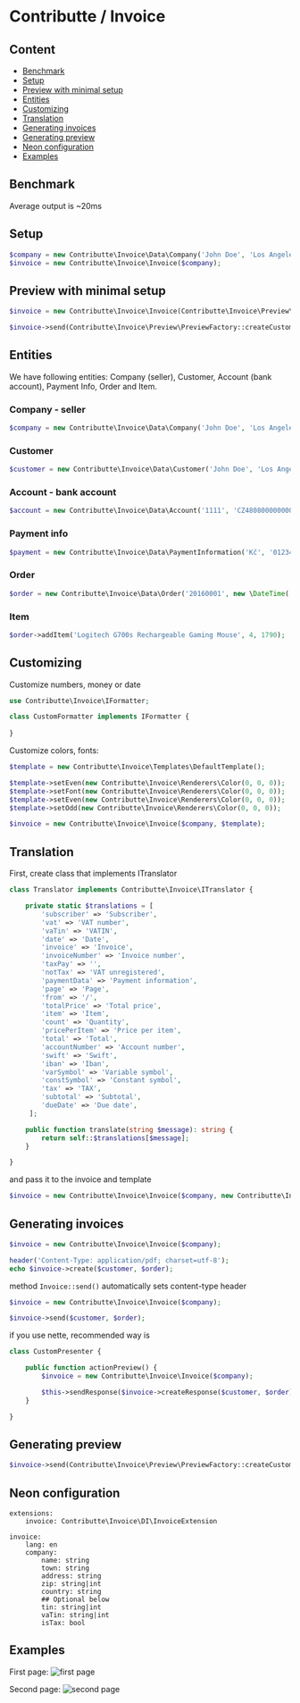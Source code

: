 # Contributte / Invoice

## Content

- [Benchmark](#benchmark)
- [Setup](#setup)
- [Preview with minimal setup](#preview-with-minimal-setup)
- [Entities](#entities)
- [Customizing](#customizing)
- [Translation](#translation)
- [Generating invoices](#generating-invoices)
- [Generating preview](#generating-preview)
- [Neon configuration](#neon-configuration)
- [Examples](#examples)

## Benchmark

Average output is ~20ms

## Setup

```php 
$company = new Contributte\Invoice\Data\Company('John Doe', 'Los Angeles', 'Cavetown', '720 55', 'USA', '0123456789', 'CZ0123456789');
$invoice = new Contributte\Invoice\Invoice($company);
```

## Preview with minimal setup

```php
$invoice = new Contributte\Invoice\Invoice(Contributte\Invoice\Preview\PreviewFactory::createCompany());

$invoice->send(Contributte\Invoice\Preview\PreviewFactory::createCustomer(), Contributte\Invoice\Preview\PreviewFactory::createOrder());
```

## Entities

We have following entities: Company (seller), Customer, Account (bank account), Payment Info, Order and Item.

### Company - seller

```php
$company = new Contributte\Invoice\Data\Company('John Doe', 'Los Angeles', 'Cavetown', '720 55', 'USA', '0123456789', 'CZ0123456789');
```

### Customer

```php
$customer = new Contributte\Invoice\Data\Customer('John Doe', 'Los Angeles', 'Cavetown', '720 55', 'USA');
```

### Account - bank account

```php
$account = new Contributte\Invoice\Data\Account('1111', 'CZ4808000000002353462015', 'GIGACZPX');
```

### Payment info

```php
$payment = new Contributte\Invoice\Data\PaymentInformation('Kč', '0123456789', '1234', 0.21);
```

### Order

```php
$order = new Contributte\Invoice\Data\Order('20160001', new \DateTime('+ 14 days'), $account, $payment);
```

### Item

```php
$order->addItem('Logitech G700s Rechargeable Gaming Mouse', 4, 1790);
```

## Customizing

Customize numbers, money or date

```php
use Contributte\Invoice\IFormatter;

class CustomFormatter implements IFormatter {
	
}
```

Customize colors, fonts:

```php
$template = new Contributte\Invoice\Templates\DefaultTemplate();

$template->setEven(new Contributte\Invoice\Renderers\Color(0, 0, 0));
$template->setFont(new Contributte\Invoice\Renderers\Color(0, 0, 0));
$template->setEven(new Contributte\Invoice\Renderers\Color(0, 0, 0));
$template->setOdd(new Contributte\Invoice\Renderers\Color(0, 0, 0));

$invoice = new Contributte\Invoice\Invoice($company, $template);
```

## Translation

First, create class that implements ITranslator

```php
class Translator implements Contributte\Invoice\ITranslator {

	private static $translations = [
		'subscriber' => 'Subscriber',
		'vat' => 'VAT number',
		'vaTin' => 'VATIN',
		'date' => 'Date',
		'invoice' => 'Invoice',
		'invoiceNumber' => 'Invoice number',
		'taxPay' => '',
		'notTax' => 'VAT unregistered',
		'paymentData' => 'Payment information',
		'page' => 'Page',
		'from' => '/',
		'totalPrice' => 'Total price',
		'item' => 'Item',
		'count' => 'Quantity',
		'pricePerItem' => 'Price per item',
		'total' => 'Total',
		'accountNumber' => 'Account number',
		'swift' => 'Swift',
		'iban' => 'Iban',
		'varSymbol' => 'Variable symbol',
		'constSymbol' => 'Constant symbol',
		'tax' => 'TAX',
		'subtotal' => 'Subtotal',
		'dueDate' => 'Due date',
	 ];

	public function translate(string $message): string {
		return self::$translations[$message];
	}

}
```

and pass it to the invoice and template

```php
$invoice = new Contributte\Invoice\Invoice($company, new Contributte\Invoice\Templates\DefaultTemplate(new Translator()));
```

## Generating invoices

```php
$invoice = new Contributte\Invoice\Invoice($company);

header('Content-Type: application/pdf; charset=utf-8');
echo $invoice->create($customer, $order);
```

method `Invoice::send()` automatically sets content-type header

```php
$invoice = new Contributte\Invoice\Invoice($company);

$invoice->send($customer, $order);
```

if you use nette, recommended way is

```php
class CustomPresenter {

	public function actionPreview() {
		$invoice = new Contributte\Invoice\Invoice($company);

		$this->sendResponse($invoice->createResponse($customer, $order));
	}

}
```

## Generating preview

```php
$invoice->send(Contributte\Invoice\Preview\PreviewFactory::createCustomer(), Contributte\Invoice\Preview\PreviewFactory::createOrder());
```

## Neon configuration

```neon
extensions:
	invoice: Contributte\Invoice\DI\InvoiceExtension

invoice:
	lang: en
	company:
		name: string
		town: string
		address: string
		zip: string|int
		country: string
		## Optional below
		tin: string|int
		vaTin: string|int
		isTax: bool
```

## Examples

First page:
![first page](http://i.imgbox.com/pwFByZ1L.jpg)

Second page:
![second page](http://i.imgbox.com/ebrwXldf.jpg)
